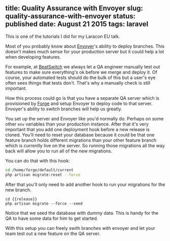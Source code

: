 title: Quality Assurance with Envoyer
slug: quality-assurance-with-envoyer
status: published
date: August 21 2015
tags: laravel
-------
This is one of the tutorials I did for my Laracon EU talk.

Most of you probably know about [Envoyer](https://envoyer.io)'s ability to deploy branches. This doesn't makes much sense for your production server but it could help a lot when developing features.

For example, at [BeatSwitch](https://beatswitch.com) we always let a QA engineer manually test out features to make sure everything's ok before we merge and deploy it. Of course, your automated tests should do the bulk of this but a user's eye often sees things that tests don't. That's why a manually check is still important.

How this process could go is that you have a separate QA server which is provisioned by [Forge](https://forge.laravel.com) and setup Envoyer to deploy code to that server. Envoyer's ability to switch branches will help us greatly.

You set up the server and Envoyer like you'd normally do. Perhaps on some other `env` variables than your production instance. After that it's very important that you add one deployment hook before a new release is cloned. You'll need to reset your database because it could be that one feature branch holds different migrations than your other feature branch which is currently live on the server. So running those migrations all the way back will allow you to run all of the new migrations.

You can do that with this hook:

```bash
cd /home/forge/default/current
php artisan migrate:reset --force
```

After that you'll only need to add another hook to run your migrations for the new branch.

```
cd {{release}}
php artisan migrate --force --seed
```

Notice that we seed the database with dummy data. This is handy for the QA to have some data for him to get started.

With this setup you can freely swith branches with envoyer and let your team test out a new feature on the QA server.